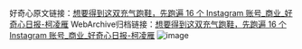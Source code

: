 好奇心原文链接：[想要得到这双充气跑鞋，先跑遍 16 个 Instagram 账号_商业_好奇心日报-柯凌雁](https://www.qdaily.com/articles/8719.html)
WebArchive归档链接：[想要得到这双充气跑鞋，先跑遍 16 个 Instagram 账号_商业_好奇心日报-柯凌雁](http://web.archive.org/web/20190623153343/https://www.qdaily.com/articles/8719.html)
![image](http://ww3.sinaimg.cn/large/007d5XDpgy1g3vdp25lrqj30u02j84qp)